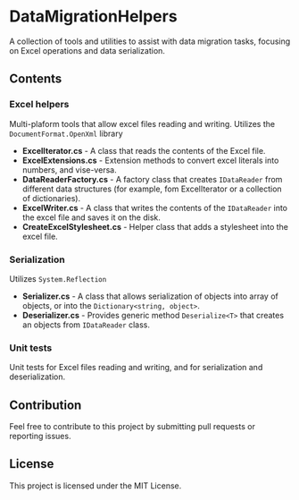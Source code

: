 # DataMigrationHelpers

A collection of tools and utilities to assist with data migration tasks,
focusing on Excel operations and data serialization.

## Contents

### Excel helpers
Multi-plaform tools that allow excel files reading and writing.
Utilizes the ```DocumentFormat.OpenXml``` library
- **ExcelIterator.cs** - A class that reads the contents of the Excel file.
- **ExcelExtensions.cs** - Extension methods to convert excel literals into numbers, and vise-versa.
- **DataReaderFactory.cs** - A factory class that creates ```IDataReader``` from different data structures
  (for example, fom ExcelIterator or a collection of dictionaries).
- **ExcelWriter.cs** - A class that writes the contents of the ```IDataReader``` into the excel file and saves it on the disk.
- **CreateExcelStylesheet.cs** - Helper class that adds a stylesheet into the excel file.

### Serialization
Utilizes ```System.Reflection```
- **Serializer.cs** - A class that allows serialization of objects into array of objects, or into the ```Dictionary<string, object>```.
- **Deserializer.cs** - Provides generic method ```Deserialize<T>``` that creates an objects from ```IDataReader``` class.

### Unit tests
Unit tests for Excel files reading and writing, and for serialization and deserialization.


## Contribution
Feel free to contribute to this project by submitting pull requests or reporting issues.

## License
This project is licensed under the MIT License.